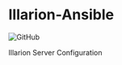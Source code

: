 # Illarion-Ansible

![GitHub](https://img.shields.io/github/license/Illarion-eV/Illarion-Ansible)

Illarion Server Configuration
